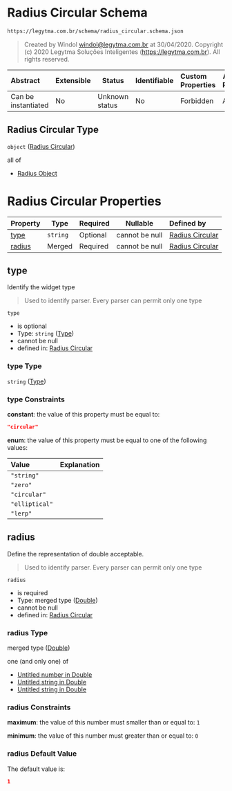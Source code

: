# Radius Circular Schema

```txt
https://legytma.com.br/schema/radius_circular.schema.json
```




> Created by Windol [windol@legytma.com.br](mailto:windol@legytma.com.br) at 30/04/2020.
> Copyright (c) 2020 Legytma Soluções Inteligentes (<https://legytma.com.br>). All rights reserved.
>

| Abstract            | Extensible | Status         | Identifiable | Custom Properties | Additional Properties | Access Restrictions | Defined In                                                                                  |
| :------------------ | ---------- | -------------- | ------------ | :---------------- | --------------------- | ------------------- | ------------------------------------------------------------------------------------------- |
| Can be instantiated | No         | Unknown status | No           | Forbidden         | Allowed               | none                | [radius_circular.schema.json](../schema/radius_circular.schema.json) |

## Radius Circular Type

`object` ([Radius Circular](radius_circular.md))

all of

-   [Radius Object](radius-oneof-radius-object.md)

# Radius Circular Properties

| Property          | Type     | Required | Nullable       | Defined by                                                                                                                       |
| :---------------- | -------- | -------- | -------------- | :------------------------------------------------------------------------------------------------------------------------------- |
| [type](#type)     | `string` | Optional | cannot be null | [Radius Circular](widget-definitions-type.md)  |
| [radius](#radius) | Merged   | Required | cannot be null | [Radius Circular](app_bar_theme-properties-double.md) |

## type

Identify the widget type


> Used to identify parser. Every parser can permit only one type
>

`type`

-   is optional
-   Type: `string` ([Type](widget-definitions-type.md))
-   cannot be null
-   defined in: [Radius Circular](widget-definitions-type.md)

### type Type

`string` ([Type](widget-definitions-type.md))

### type Constraints

**constant**: the value of this property must be equal to:

```json
"circular"
```

**enum**: the value of this property must be equal to one of the following values:

| Value          | Explanation |
| :------------- | ----------- |
| `"string"`     |             |
| `"zero"`       |             |
| `"circular"`   |             |
| `"elliptical"` |             |
| `"lerp"`       |             |

## radius

Define the representation of double acceptable.


> Used to identify parser. Every parser can permit only one type
>

`radius`

-   is required
-   Type: merged type ([Double](app_bar_theme-properties-double.md))
-   cannot be null
-   defined in: [Radius Circular](app_bar_theme-properties-double.md)

### radius Type

merged type ([Double](app_bar_theme-properties-double.md))

one (and only one) of

-   [Untitled number in Double](double-definitions-doublenumber.md)
-   [Untitled string in Double](double-definitions-doublestring.md)
-   [Untitled string in Double](double-definitions-doubleenum.md)

### radius Constraints

**maximum**: the value of this number must smaller than or equal to: `1`

**minimum**: the value of this number must greater than or equal to: `0`

### radius Default Value

The default value is:

```json
1
```
